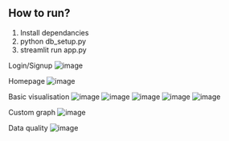 ## How to run?
1. Install dependancies
2. python db_setup.py
3. streamlit run app.py

Login/Signup
![image](https://github.com/user-attachments/assets/f7cd4fb3-97c9-45ea-ace3-e601dd4bbcd6)

Homepage
![image](https://github.com/user-attachments/assets/bc4dbf53-4ac0-42b4-895c-4e9aae4f3613)

Basic visualisation
![image](https://github.com/user-attachments/assets/92df1c52-5a0e-48ee-94bc-a7e2a3148ef3)
![image](https://github.com/user-attachments/assets/ac6cada6-0671-467a-9ad2-affdf9418d54)
![image](https://github.com/user-attachments/assets/037593df-d328-4059-821d-b2df465b4ffa)
![image](https://github.com/user-attachments/assets/0ad50aa2-08b8-4294-b14e-73899f2336cf)
![image](https://github.com/user-attachments/assets/e5fd3b48-6b25-457b-8594-043e139dba3c)

Custom graph
![image](https://github.com/user-attachments/assets/6d3e092b-c3b1-4983-8eb6-19526cdd539d)

Data quality
![image](https://github.com/user-attachments/assets/755900f7-28ad-4197-a5ba-115da45c8a4b)
